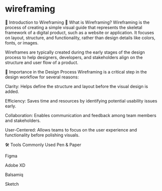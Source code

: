 # wireframing
🧩 Introduction to Wireframing
📌 What is Wireframing?
Wireframing is the process of creating a simple visual guide that represents the skeletal framework of a digital product, such as a website or application. It focuses on layout, structure, and functionality, rather than design details like colors, fonts, or images.

Wireframes are typically created during the early stages of the design process to help designers, developers, and stakeholders align on the structure and user flow of a product.

🎯 Importance in the Design Process
Wireframing is a critical step in the design workflow for several reasons:

Clarity: Helps define the structure and layout before the visual design is added.

Efficiency: Saves time and resources by identifying potential usability issues early.

Collaboration: Enables communication and feedback among team members and stakeholders.

User-Centered: Allows teams to focus on the user experience and functionality before polishing visuals.

🛠️ Tools Commonly Used
Pen & Paper

Figma

Adobe XD

Balsamiq

Sketch
